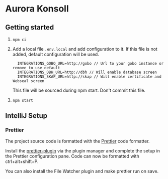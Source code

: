 # Aurora Konsoll

## Getting started

1. `npm ci`

2. Add a local file `.env.local` and add configuration to it. If this file is not added, default configuration will be used.

   ```
     INTEGRATIONS_GOBO_URL=http://gobo // Url to your gobo instance or remove to use default
     INTEGRATIONS_DBH_URL=http://dbh // Will enable database screen
     INTEGRATIONS_SKAP_URL=http://skap // Will enable certificate and Webseal screen
   ```

   This file will be sourced during npm start. Don't commit this file.

3. `npm start`

## IntelliJ Setup

### Prettier

The project source code is formatted with the [Prettier](https://prettier.io/) code formatter.

Install the [prettier-plugin](https://plugins.jetbrains.com/plugin/10456-prettier) via the plugin manager and complete the setup in the Prettier configuration pane. Code can now be formatted with ctrl+alt+shift+P.

You can also install the File Watcher plugin and make prettier run on save.
